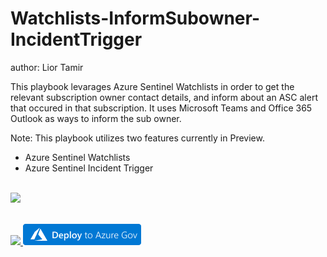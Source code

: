 # Watchlists-InformSubowner-IncidentTrigger
author: Lior Tamir

This playbook levarages Azure Sentinel Watchlists in order to get the relevant subscription owner contact details, and inform about an ASC alert that occured in that subscription.
It uses Microsoft Teams and Office 365 Outlook as ways to inform the sub owner.


Note: This playbook utilizes two features currently in Preview.
* Azure Sentinel Watchlists
* Azure Sentinel Incident Trigger
<br><br>

<img src="https://github.com/Azure/Azure-Sentinel/blob/master/Playbooks/Watchlist-InformSubowner-IncidentTrigger/images/designerView.png"/><br><br>


<a href="https://portal.azure.com/#create/Microsoft.Template/uri/https%3A%2F%2Fraw.githubusercontent.com%2FAzure%2FAzure-Sentinel%2Fmaster%2FPlaybooks%2FWatchlists-InformSubowner-IncidentTrigger%2Fazuredeploy.json" target="_blank">
    <img src="https://aka.ms/deploytoazurebutton""/>
</a>
<a href="https://portal.azure.us/#create/Microsoft.Template/uri/https%3A%2F%2Fraw.githubusercontent.com%2FAzure%2FAzure-Sentinel%2Fmaster%2FPlaybooks%2FWatchlists-InformSubowner-IncidentTrigger%2Fazuredeploy.json" target="_blank">
<img src="https://raw.githubusercontent.com/Azure/azure-quickstart-templates/master/1-CONTRIBUTION-GUIDE/images/deploytoazuregov.png"/>
</a>
